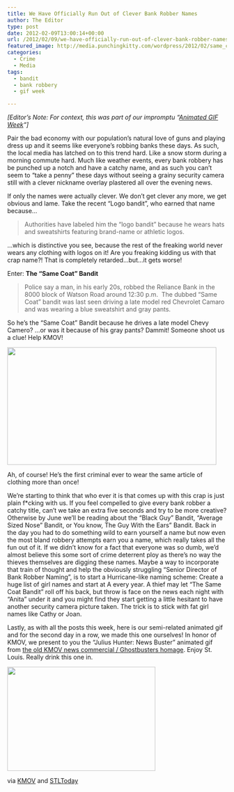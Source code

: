 ```yaml
---
title: We Have Officially Run Out of Clever Bank Robber Names
author: The Editor
type: post
date: 2012-02-09T13:00:14+00:00
url: /2012/02/09/we-have-officially-run-out-of-clever-bank-robber-names/
featured_image: http://media.punchingkitty.com/wordpress/2012/02/same_coat_bandit.jpeg
categories:
  - Crime
  - Media
tags:
  - bandit
  - bank robbery
  - gif week

---
```

_[Editor&#8217;s Note: For context, this was part of our impromptu &#8220;<a href="http://punchingkitty.com/2012/02/10/gif-week-a-look-back/" target="_blank">Animated GIF Week</a>&#8220;]_

Pair the bad economy with our population&#8217;s natural love of guns and playing dress up and it seems like everyone&#8217;s robbing banks these days. As such, the local media has latched on to this trend hard. Like a snow storm during a morning commute hard. Much like weather events, every bank robbery has be punched up a notch and have a catchy name, and as such you can&#8217;t seem to &#8220;take a penny&#8221; these days without seeing a grainy security camera still with a clever nickname overlay plastered all over the evening news.

If only the names were actually clever. We don&#8217;t get clever any more, we get obvious and lame. Take the recent &#8220;Logo bandit&#8221;, who earned that name because&#8230;

> Authorities have labeled him the &#8220;logo bandit&#8221; because he wears hats and sweatshirts featuring brand-name or athletic logos.

&#8230;which is distinctive you see, because the rest of the freaking world never wears any clothing with logos on it! Are you freaking kidding us with that crap name?! That is completely retarded&#8230;but&#8230;it gets worse!

Enter: **The &#8220;Same Coat&#8221; Bandit**

> Police say a man, in his early 20s, robbed the Reliance Bank in the 8000 block of Watson Road around 12:30 p.m.  The dubbed &#8220;Same Coat&#8221; bandit was last seen driving a late model red Chevrolet Camaro and was wearing a blue sweatshirt and gray pants.

So he&#8217;s the &#8220;Same Coat&#8221; Bandit because he drives a late model Chevy Camero? &#8230;or was it because of his gray pants? Dammit! Someone shoot us a clue! Help KMOV!

[<img class="aligncenter size-full wp-image-12922" title="kmov_same_coat_bandit_skitch" src="http://media.punchingkitty.com/wordpress/2012/02/kmov_same_coat_bandit_skitch.jpg" alt="" width="480" height="270" />][1]

Ah, of course! He&#8217;s the first criminal ever to wear the same article of clothing more than once!

We&#8217;re starting to think that who ever it is that comes up with this crap is just plain f*cking with us. If you feel compelled to give every bank robber a catchy title, can&#8217;t we take an extra five seconds and try to be more creative? Otherwise by June we&#8217;ll be reading about the &#8220;Black Guy&#8221; Bandit, &#8220;Average Sized Nose&#8221; Bandit, or You know, The Guy With the Ears&#8221; Bandit. Back in the day you had to do something wild to earn yourself a name but now even the most bland robbery attempts earn you a name, which really takes all the fun out of it. If we didn&#8217;t know for a fact that everyone was so dumb, we&#8217;d almost believe this some sort of crime deterrent ploy as there&#8217;s no way the thieves themselves are digging these names. Maybe a way to incorporate that train of thought and help the obviously struggling &#8220;Senior Director of Bank Robber Naming&#8221;, is to start a Hurricane-like naming scheme: Create a huge list of girl names and start at A every year. A thief may let &#8220;The Same Coat Bandit&#8221; roll off his back, but throw is face on the news each night with &#8220;Anita&#8221; under it and you might find they start getting a little hesitant to have another security camera picture taken. The trick is to stick with fat girl names like Cathy or Joan.

Lastly, as with all the posts this week, here is our semi-related animated gif and for the second day in a row, we made this one ourselves! In honor of KMOV, we present to you the &#8220;Julius Hunter: News Buster&#8221; animated gif from <a href="http://punchingkitty.com/2009/02/04/found-kmovs-channel-4-newsbusters-promo/" target="_blank">the old KMOV news commercial / Ghostbusters homage</a>. Enjoy St. Louis. Really drink this one in.

<img class="aligncenter" title="Julius Hunter KMOV News Busters" src="http://i.imgur.com/yYuWJ.gif" alt="" width="340" height="239" />

via <a href="http://www.kmov.com/news/crime/Police-searching-for-suspect-in-Webster-Groves-bank-robbery-138968764.html" target="_blank">KMOV</a> and <a href="http://www.stltoday.com/news/local/crime-and-courts/logo-bandit-robs-two-st-louis-area-banks-in-one/article_4cca355c-37c9-11e1-89b4-0019bb30f31a.html" target="_blank">STLToday</a>

 [1]: http://media.punchingkitty.com/wordpress/2012/02/kmov_same_coat_bandit_skitch.jpg